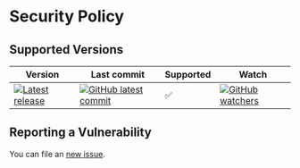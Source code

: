 # Security Policy

## Supported Versions
| Version | Last commit   | Supported         | Watch  |
| ------- | ------------- |------------------ | ------ |
| [![Latest release](https://badgen.net/github/release/meokullu/MathematicalConstants)](https://github.com/meokullu/MathematicalConstants/releases) | [![GitHub latest commit](https://badgen.net/github/last-commit/meokullu/MathematicalConstants)](https://GitHub.com/meokullu/MathematicalConstants/commit/) | :white_check_mark: | [![GitHub watchers](https://img.shields.io/github/watchers/meokullu/MathematicalConstants.svg?style=social&label=Watch&maxAge=2592000)](https://GitHub.com/meokullu/MathematicalConstants/watchers/)


## Reporting a Vulnerability

You can file an [new issue](https://github.com/meokullu/MathematicalConstants/issues). 
